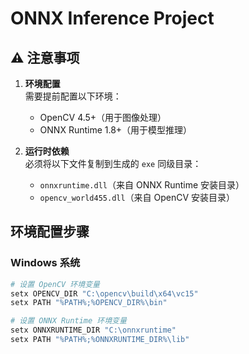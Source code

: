 # ONNX Inference Project

## ⚠️ 注意事项

1. **环境配置**  
   需要提前配置以下环境：
   - OpenCV 4.5+（用于图像处理）
   - ONNX Runtime 1.8+（用于模型推理）

2. **运行时依赖**  
   必须将以下文件复制到生成的 `exe` 同级目录：
   - `onnxruntime.dll`（来自 ONNX Runtime 安装目录）
   - `opencv_world455.dll`（来自 OpenCV 安装目录）

## 环境配置步骤

### Windows 系统
```powershell
# 设置 OpenCV 环境变量
setx OPENCV_DIR "C:\opencv\build\x64\vc15"
setx PATH "%PATH%;%OPENCV_DIR%\bin"

# 设置 ONNX Runtime 环境变量
setx ONNXRUNTIME_DIR "C:\onnxruntime"
setx PATH "%PATH%;%ONNXRUNTIME_DIR%\lib"